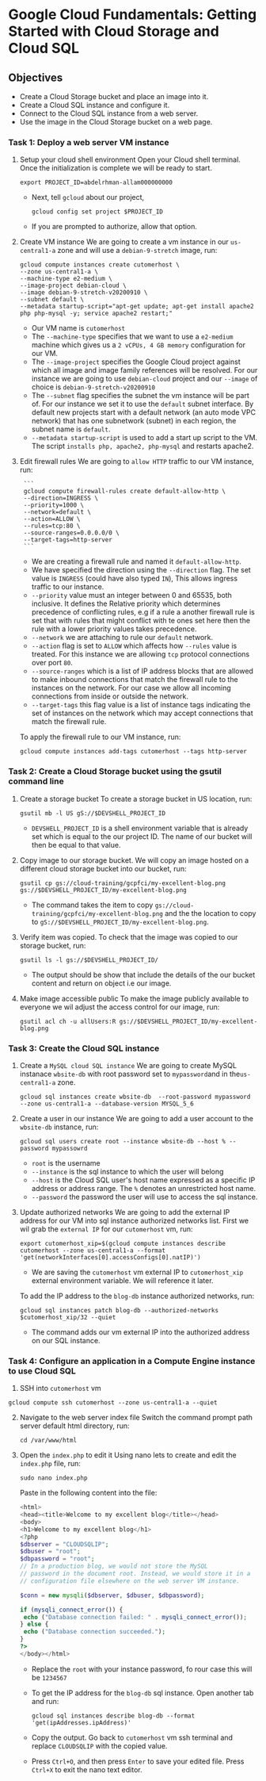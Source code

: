 # Google Cloud Fundamentals: Getting Started with Cloud Storage and Cloud SQL

## Objectives

- Create a Cloud Storage bucket and place an image into it.
- Create a Cloud SQL instance and configure it.
- Connect to the Cloud SQL instance from a web server.
- Use the image in the Cloud Storage bucket on a web page.

### Task 1: Deploy a web server VM instance

1.  Setup your cloud shell environment
    Open your Cloud shell terminal. Once the initialization is complete we will be ready to start.

      ```
      export PROJECT_ID=abdelrhman-allam000000000
      ```

    - Next, tell `gcloud` about our project,

      ```
      gcloud config set project $PROJECT_ID
      ```

    - If you are prompted to authorize, allow that option.

2.  Create VM instance
    We are going to create a vm instance in our `us-central1-a` zone and will use a `debian-9-stretch` image, run:

    ```
    gcloud compute instances create cutomerhost \
    --zone us-central1-a \
    --machine-type e2-medium \
    --image-project debian-cloud \
    --image debian-9-stretch-v20200910 \
    --subnet default \
    --metadata startup-script="apt-get update; apt-get install apache2 php php-mysql -y; service apache2 restart;"
    ```

    - Our VM name is `cutomerhost`
    - The `--machine-type` specifies that we want to use a `e2-medium` machine which gives us a `2 vCPUs, 4 GB memory` configuration for our VM.
    - The `--image-project` specifies the Google Cloud project against which all image and image family references will be resolved. For our instance we are going to use `debian-cloud` project and our `--image` of choice is `debian-9-stretch-v20200910`
    - The `--subnet` flag specifies the subnet the vm instance will be part of. For our instance we set it to use the `default` subnet interface. By default new projects start with a default network (an auto mode VPC network) that has one subnetwork (subnet) in each region, the subnet name is `default`.
    - `--metadata startup-script` is used to add a start up script to the VM. The script `installs php, apache2, php-mysql` and restarts apache2.

3.  Edit firewall rules
    We are going to `allow HTTP` traffic to our VM instance, run:

         ```
         gcloud compute firewall-rules create default-allow-http \
         --direction=INGRESS \
         --priority=1000 \
         --network=default \
         --action=ALLOW \
         --rules=tcp:80 \
         --source-ranges=0.0.0.0/0 \
         --target-tags=http-server
         ```

    - We are creating a firewall rule and named it `default-allow-http`.
    - We have specified the direction using the `--direction` flag. The set value is `INGRESS` (could have also typed `IN`), This allows ingress traffic to our instance.
    - `--priority` value must an integer between 0 and 65535, both inclusive. It defines the Relative priority which determines precedence of conflicting rules, e.g if a rule a another firewall rule is set that with rules that might conflict with te ones set here then the rule with a lower priority values takes precedence.
    - `--network` we are attaching to rule our `default` network.
    - `--action` flag is set to `ALLOW` which affects how `--rules` value is treated. For this instance we are allowing `tcp` protocol connections over port `80`.
    - `--source-ranges` which is a list of IP address blocks that are allowed to make inbound connections that match the firewall rule to the instances on the network. For our case we allow all incoming connections from inside or outside the network.
    - `--target-tags` this flag value is a list of instance tags indicating the set of instances on the network which may accept connections that match the firewall rule.

    To apply the firewall rule to our VM instance, run:

    ```
    gcloud compute instances add-tags cutomerhost --tags http-server
    ```

### Task 2: Create a Cloud Storage bucket using the gsutil command line

1. Create a storage bucket
   To create a storage bucket in US location, run:

   ```
   gsutil mb -l US gS://$DEVSHELL_PROJECT_ID
   ```

   - `DEVSHELL_PROJECT_ID` is a shell environment variable that is already set which is equal to the our project ID. The name of our bucket will then be equal to that value.

2. Copy image to our storage bucket.
   We will copy an image hosted on a different cloud storage bucket into our bucket, run:

   ```
   gsutil cp gs://cloud-training/gcpfci/my-excellent-blog.png gs://$DEVSHELL_PROJECT_ID/my-excellent-blog.png
   ```

   - The command takes the item to copy `gs://cloud-training/gcpfci/my-excellent-blog.png` and the the location to copy to `gS://$DEVSHELL_PROJECT_ID/my-excellent-blog.png`.

3. Verify item was copied.
   To check that the image was copied to our storage bucket, run:

   ```
   gsutil ls -l gs://$DEVSHELL_PROJECT_ID/
   ```

   - The output should be show that include the details of the our bucket content and return on object i.e our image.

4. Make image accessible public
   To make the image publicly available to everyone we wil adjust the access control for our image, run:

   ```
   gsutil acl ch -u allUsers:R gs://$DEVSHELL_PROJECT_ID/my-excellent-blog.png
   ```

### Task 3: Create the Cloud SQL instance

1. Create a `MySQL cloud SQL instance`
   We are going to create MySQL instanace `wbsite-db` with root password set to `mypassword`and in the`us-central1-a` zone.

   ```
   gcloud sql instances create wbsite-db  --root-password mypassword  --zone us-central1-a --database-version MYSQL_5_6
   ```

2. Create a user in our instance
   We are going to add a user account to the `wbsite-db` instance, run:

   ```
   gcloud sql users create root --instance wbsite-db --host % --password mypassowrd
   ```

   - `root` is the username
   - `--instance` is the sql instance to which the user will belong
   - `--host` is the Cloud SQL user's host name expressed as a specific IP address or address range. The `%` denotes an unrestricted host name.
   - `--password` the password the user will use to access the sql instance.

3. Update authorized networks
   We are going to add the external IP address for our VM into sql instance authorized networks list. First we wil grab the `external IP` for our `cutomerhost` vm, run:

   ```
   export cutomerhost_xip=$(gcloud compute instances describe cutomerhost --zone us-central1-a --format 'get(networkInterfaces[0].accessConfigs[0].natIP)')
   ```

   - We are saving the `cutomerhost` vm external IP to `cutomerhost_xip` external environment variable. We will reference it later.

   To add the IP address to the `blog-db` instance authorized networks, run:

   ```
   gcloud sql instances patch blog-db --authorized-networks $cutomerhost_xip/32 --quiet
   ```

   - The command adds our vm external IP into the authorized address on our SQL instance.

### Task 4: Configure an application in a Compute Engine instance to use Cloud SQL

1. SSH into `cutomerhost` vm

```
gcloud compute ssh cutomerhost --zone us-central1-a --quiet
```

2. Navigate to the web server index file
   Switch the command prompt path server default html directory, run:

   ```
   cd /var/www/html
   ```

3. Open the `index.php` to edit it
   Using nano lets to create and edit the `index.php` file, run:

   ```
   sudo nano index.php
   ```

   Paste in the following content into the file:

   ```php
   <html>
   <head><title>Welcome to my excellent blog</title></head>
   <body>
   <h1>Welcome to my excellent blog</h1>
   <?php
   $dbserver = "CLOUDSQLIP";
   $dbuser = "root";
   $dbpassword = "root";
   // In a production blog, we would not store the MySQL
   // password in the document root. Instead, we would store it in a
   // configuration file elsewhere on the web server VM instance.

   $conn = new mysqli($dbserver, $dbuser, $dbpassword);

   if (mysqli_connect_error()) {
    echo ("Database connection failed: " . mysqli_connect_error());
   } else {
    echo ("Database connection succeeded.");
   }
   ?>
   </body></html>
   ```

   - Replace the `root` with your instance password, fo rour case this will be `1234567`
   - To get the IP address for the `blog-db` sql instance. Open another tab and run:

     ```
     gcloud sql instances describe blog-db --format 'get(ipAddresses.ipAddress)'
     ```

   - Copy the output. Go back to `cutomerhost` vm ssh terminal and replace `CLOUDSQLIP` with the copied value.
   - Press `Ctrl+O`, and then press `Enter` to save your edited file. Press `Ctrl+X` to exit the nano text editor.
